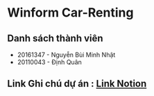 # Winform Car-Renting

## Danh sách thành viên 
- 20161347 - Nguyễn Bùi Minh Nhật
- 20110043 - Định Quân

## Link Ghi chú dự án : [Link Notion](https://javier1234559.notion.site/Renting-Car-Winform-200e505c38614c16b1048256df073466)


